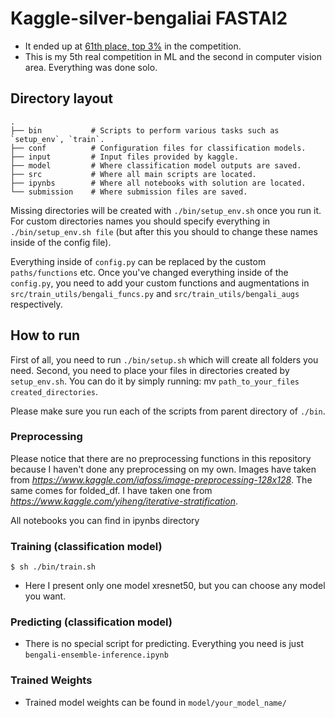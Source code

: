 # Kaggle-silver-bengaliai FASTAI2

- It ended up at [61th place, top 3%](https://www.kaggle.com/c/bengaliai-cv19/leaderboard) in the competition.
- This is my 5th real competition in ML and the second in computer vision area. Everything was done solo. 

## Directory layout

```
.
├── bin           # Scripts to perform various tasks such as `setup_env`, `train`.
├── conf          # Configuration files for classification models.
├── input         # Input files provided by kaggle. 
├── model         # Where classification model outputs are saved.
├── src           # Where all main scripts are located.
├── ipynbs        # Where all notebooks with solution are located.
└── submission    # Where submission files are saved.
```
Missing directories will be created with `./bin/setup_env.sh` once you run it. For custom directories names you should specify everything in `./bin/setup_env.sh file` (but after this you should to change these names inside of the config file).

Everything inside of `config.py` can be replaced by the custom `paths/functions` etc. Once you've changed everything inside of the `config.py`, you need to add your custom functions and augmentations in `src/train_utils/bengali_funcs.py` and `src/train_utils/bengali_augs` respectively. 

## How to run

First of all, you need to run `./bin/setup.sh` which will create all folders you need. Second, you need to place your files in directories created by `setup_env.sh`. You can do it by simply running: mv `path_to_your_files` `created_directories`. 

Please make sure you run each of the scripts from parent directory of `./bin`.

### Preprocessing
Please notice that there are no preprocessing functions in this repository because I haven't done any preprocessing on my own. Images have taken from *https://www.kaggle.com/iafoss/image-preprocessing-128x128*.
The same comes for folded_df. I have taken one from *https://www.kaggle.com/yiheng/iterative-stratification*.

All notebooks you can find in ipynbs directory

### Training (classification model)

~~~
$ sh ./bin/train.sh
~~~

- Here I present only one model xresnet50, but you can choose any model you want.


### Predicting (classification model)

- There is no special script for predicting. Everything you need is just `bengali-ensemble-inference.ipynb`

### Trained Weights

- Trained model weights can be found in `model/your_model_name/`
